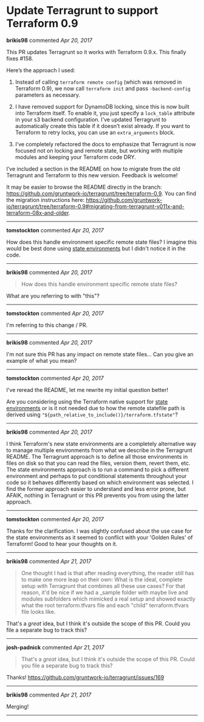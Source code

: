 # Update Terragrunt to support Terraform 0.9

**brikis98** commented *Apr 20, 2017*

This PR updates Terragrunt so it works with Terraform 0.9.x. This finally fixes #158.

Here’s the approach I used:

1. Instead of calling `terraform remote config` (which was removed in Terraform 0.9), we now call `terraform init` and pass `-backend-config` parameters as necessary.

1. I have removed support for DynamoDB locking, since this is now built into Terraform itself. To enable it, you just specify a `lock_table` attribute in your s3 backend configuration. I’ve updated Terragrunt to automatically create this table if it doesn’t exist already. If you want to Terraform to retry locks, you can use an `extra_arguments` block.

1. I’ve completely refactored the docs to emphasize that Terragrunt is now focused not on locking and remote state, but working with multiple modules and keeping your Terraform code DRY.

I’ve included a section in the README on how to migrate from the old Terragrunt and Terraform to this new version. Feedback is welcome!

It may be easier to browse the README directly in the branch: https://github.com/gruntwork-io/terragrunt/tree/terraform-0.9. You can find the migration instructions here: https://github.com/gruntwork-io/terragrunt/tree/terraform-0.9#migrating-from-terragrunt-v011x-and-terraform-08x-and-older.
<br />
***


**tomstockton** commented *Apr 20, 2017*

How does this handle environment specific remote state files?  I imagine this would be best done using [state environments](https://www.terraform.io/docs/state/environments.html) but I didn't notice it in the code.
***

**brikis98** commented *Apr 20, 2017*

> How does this handle environment specific remote state files? 

What are you referring to with "this"?
***

**tomstockton** commented *Apr 20, 2017*

I'm referring to this change / PR.
***

**brikis98** commented *Apr 20, 2017*

I'm not sure this PR has any impact on remote state files... Can you give an example of what you mean? 
***

**tomstockton** commented *Apr 20, 2017*

I've reread the README, let me rewrite my initial question better!

Are you considering using the Terraform native support for [state environments](https://www.terraform.io/docs/state/environments.html) or is it not needed due to how the remote statefile path is derived using `"${path_relative_to_include()}/terraform.tfstate"`?
***

**brikis98** commented *Apr 20, 2017*

I think Terraform's new state environments are a completely alternative way to manage multiple environments from what we describe in the Terragrunt README. The Terragrunt approach is to define all those environments in files on disk so that you can read the files, version them, revert them, etc. The state environments approach is to run a command to pick a different environment and perhaps to put conditional statements throughout your code so it behaves differently based on which environment was selected. I find the former approach easier to understand and less error prone, but AFAIK, nothing in Terragrunt or this PR prevents you from using the latter approach.
***

**tomstockton** commented *Apr 20, 2017*

Thanks for the clarification.  I was slightly confused about the use case for the state environments as it seemed to conflict with your 'Golden Rules' of Terraform!  Good to hear your thoughts on it.
***

**brikis98** commented *Apr 21, 2017*

> One thought I had is that after reading everything, the reader still has to make one more leap on their own: What is the ideal, complete setup with Terragrunt that combines all these use cases? For that reason, it'd be nice if we had a _sample folder with maybe live and modules subfolders which mimicked a real setup and showed exactly what the root terraform.tfvars file and each "child" terraform.tfvars file looks like.

That's a *great* idea, but I think it's outside the scope of this PR. Could you file a separate bug to track this?
***

**josh-padnick** commented *Apr 21, 2017*

> That's a *great* idea, but I think it's outside the scope of this PR. Could you file a separate bug to track this?

Thanks! https://github.com/gruntwork-io/terragrunt/issues/169
***

**brikis98** commented *Apr 21, 2017*

Merging!
***

